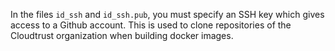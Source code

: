 In the files `id_ssh` and `id_ssh.pub`, you must specify an SSH key which gives access to a Github account.
This is used to clone repositories of the Cloudtrust organization when building docker images.
